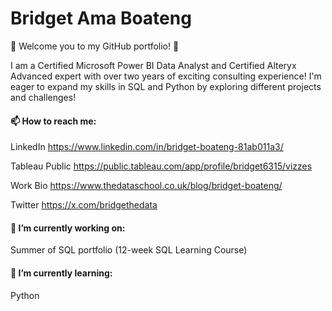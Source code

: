 # Bridget Ama Boateng

 👋 Welcome you to my GitHub portfolio! 👋

I am a Certified Microsoft Power BI Data Analyst and Certified Alteryx Advanced expert with over two years of exciting consulting experience! I'm eager to expand my skills in SQL and Python by exploring different projects and challenges! 

#### 📫 How to reach me: 

LinkedIn https://www.linkedin.com/in/bridget-boateng-81ab011a3/

Tableau Public https://public.tableau.com/app/profile/bridget6315/vizzes

Work Bio https://www.thedataschool.co.uk/blog/bridget-boateng/

Twitter https://x.com/bridgethedata

#### 🔭 I’m currently working on: 

Summer of SQL portfolio (12-week SQL Learning Course)
  
#### 🌱 I’m currently learning:

Python



